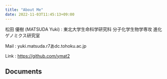 ```yaml
---
title: "About Me"
date: 2022-11-03T11:45:13+09:00
---
```


松田 優樹 (MATSUDA Yuki)
:	東北大学生命科学研究科 分子化学生物学専攻 進化ゲノミクス研究室

Mail
:	yuki.matsuda.r7あdc.tohoku.ac.jp

Link
:	https://github.com/ymat2

<!--
Development
:	[hugo-theme-mindoc](https://github.com/ymat2/hugo-theme-mindoc) &mdash; A simple hugo theme for documentation
:	[reef.js](https://ymat2.github.io/reef.js/) &mdash; Regular Expression Easy Finder based on JavaScript
:	[randomotion](https://ymat2.github.io/randomotion/) &mdash; A toy web application that simulate particle motion
:	[lovo.js](https://ymat2.github.io/lovo.js/) &mdash; A toy web application that simulate Lotka-Volterra population dynamics
-->
## Documents
